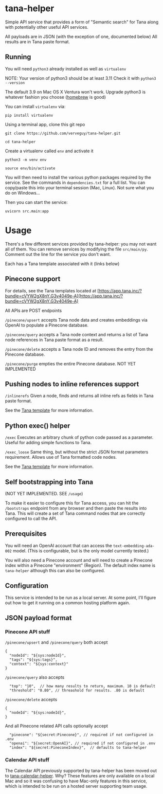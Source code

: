 # tana-helper
Simple API service that provides a form of "Semantic search" for Tana along with potentially other useful API services.

All payloads are in JSON (with the exception of one, documented below)
All results are in Tana paste format.

## Running
You will need `python3` already installed as well as `virtualenv`

NOTE: Your version of python3 should be at least 3.11
Check it with `python3 --version`

The default 3.9 on Mac OS X Ventura won't work.
Upgrade python3 is whatever fashion you choose ([homebrew](https://brew.sh) is good)

You can install `virtualenv` via:

`pip install virtualenv`

Using a terminal app, clone this git repo

`git clone https://github.com/verveguy/tana-helper.git`

`cd tana-helper`

Create a virtualenv called `env` and activate it

`python3 -m venv env` 

`source env/bin/activate`

You will then need to install the various python packages required by the service.
See the commands in `dependencies.txt` for a full list. You can copy/paste this into your terminal session (Mac, Linux). Not sure what you do on Windows...

Then you can start the service:

`uvicorn src.main:app`

# Usage

There's a few different services provided by tana-helper: you may not want all of them.
You can remove services by modifying the file `src/main/py`. Comment out the line for the service you don't want.

Each has a Tana template associated with it (links below)

## Pinecone support

For details, see the Tana templates located at [https://app.tana.inc/?bundle=cVYW2gX8nY.G3v4049e-A](https://app.tana.inc/?bundle=cVYW2gX8nY.G3v4049e-A)

All APIs are POST endpoints

`/pinecone/upsert` accepts Tana node data and creates
embeddings via OpenAI to populate a Pinecone database.

`/pinecone/query` accepts a Tana node context and returns a list of 
Tana node references in Tana paste format as a result.

`/pinecone/delete` accepts a Tana node ID and removes the entry from the
Pinecone database.

`/pinecone/purge` empties the entire Pinecone database. NOT YET IMPLEMENTED

## Pushing nodes to inline references support

`/inlinerefs` Given a node, finds and returns all inline refs as fields in Tana paste format.

See the [Tana template](https://app.tana.inc/?bundle=cVYW2gX8nY.Eb8g90_U2G) for more information.

## Python exec() helper

`/exec` Executes an arbitrary chunk of python code passed as a parameter. Useful for adding simple functions to Tana.

`/exec_loose` Same thing, but without the strict JSON format parameters requirement. Allows use of Tana formatted code nodes.

See the [Tana template](https://app.tana.inc/?bundle=cVYW2gX8nY.l7dQ2eDwJK) for more information.

## Self bootstrapping into Tana

(NOT YET IMPLEMENTED. SEE `/usage`)

To make it easier to configure this for Tana access, you can hit the `/bootstraps` endpoint from any browser and then paste the results into Tana. This will create a set of Tana command nodes that are correctly configured to call the API.


## Prerequisites
You will need an OpenAI account that can access the `text-embedding-ada-002` model. (This is configurable, but is the only model currently tested.)

You will also need a Pinecone account and will need to create a Pinecone index within a Pinecone "environment" (Region). The default index name is `tana-helper` although this can also be configured.

## Configuration
This service is intended to be run as a local server. At some point, I'll figure out how to get it running on a common hosting platform again.

## JSON payload format

### Pinecone API stuff

`/pinecone/upsert` and `/pinecone/query` both accept
``` 
{ 
  "nodeId": "${sys:nodeId}",  
  "tags": "${sys:tags}", 
  "context": "${sys:context}" 
}
```

`/pinecone/query` also accepts
```
  "top": "10",  // how many results to return, maximum. 10 is default
  "threshold": "0.80", // threashold for results. .80 is default
```

`/pinecone/delete` accepts
``` 
{ 
  "nodeId": "${sys:nodeId}",  
}
```

And all Pinecone related API calls optionally accept
```
  "pinecone": "${secret:Pinecone}", // required if not configured in .env
  "openai": "${secret:OpenAI}", // required if not configured in .env
  "index": "${secret:PineconeIndex}",  // defaults to tana-helper
```

### Calendar API stuff
The Calendar API previously supported by tana-helper has been moved out to [tana-calendar-helper](https://github.com/verveguy/tana-calendar-helper).
Why? These features are only available on a local Mac and so it was confusing to have Mac-only features in this service, which is intended to be run on a hosted server supporting team usage.

